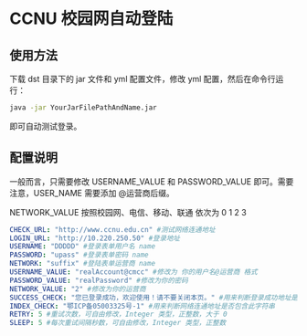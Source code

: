# CCNU 校园网自动登陆

## 使用方法

下载 dst 目录下的 jar 文件和 yml 配置文件，修改 yml 配置，然后在命令行运行：

```bash
java -jar YourJarFilePathAndName.jar
```

即可自动测试登录。

## 配置说明

一般而言，只需要修改 USERNAME_VALUE 和 PASSWORD_VALUE 即可。需要注意，USER_NAME 需要添加 @运营商后缀。

NETWORK_VALUE 按照校园网、电信、移动、联通 依次为 0 1 2 3

```yaml
CHECK_URL: "http://www.ccnu.edu.cn" #测试网络连通地址
LOGIN_URL: "http://10.220.250.50" #登录地址
USERNAME: "DDDDD" #登录表单用户名 name
PASSWORD: "upass" #登录表单密码 name
NETWORK: "suffix" #登陆表单运营商 name
USERNAME_VALUE: "realAccount@cmcc" #修改为 你的用户名@运营商 格式
PASSWORD_VALUE: "realPassword" #修改为你的密码
NETWORK_VALUE: "2" #修改为你的运营商
SUCCESS_CHECK: "您已登录成功，欢迎使用！请不要关闭本页。" #用来判断登录成功地址是否包含此字符串
INDEX_CHECK: "鄂ICP备05003325号-1" #用来判断网络连通地址是否包含此字符串
RETRY: 5 #重试次数，可自由修改，Integer 类型，正整数，大于 0
SLEEP: 5 #每次重试间隔秒数，可自由修改，Integer 类型，正整数
```

